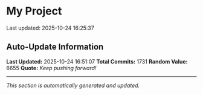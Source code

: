 # My Project


Last updated: 2025-10-24 16:25:37










































































































































































































































































































































































































































































































































































































































































































































































































































































































































































































































































































































































































































































































































































































































































































































































































































































































































































































































































































































































































































































































































































































## Auto-Update Information

**Last Updated:** 2025-10-24 16:51:07
**Total Commits:** 1731
**Random Value:** 6655
**Quote:** _Keep pushing forward!_

---
_This section is automatically generated and updated._